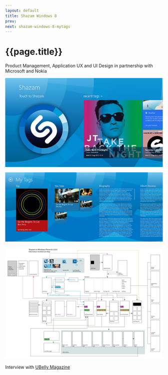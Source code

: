 ```yaml
---
layout: default
title: Shazam Windows 8
prev: 
next: shazam-windows-8-mytags
---
```


# {{page.title}}

Product Management, Application UX and UI Design in partnership with Microsoft and Nokia

![{{page.title}}](shazam-win-8.webp "{{page.title}}")

![My Tags screen](shazam-win-8-mytags.webp "My Tags screen")

![Information Architecture Map](iam-high.webp "Information Architecture Map")

Interview with <a href="windows-8-design-insights-from-shazams senior-ui-designer.pdf">UBelly Magazine</a>